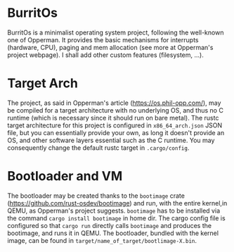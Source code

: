# BurritOs
BurritOs is a minimalist operating system project, following the well-known one of Opperman.
It provides the basic mechanisms for interrupts (hardware, CPU), paging and mem allocation (see more at Opperman's project webpage).
I shall add other custom features (filesystem, ...).

# Target Arch
The project, as said in Opperman's article (https://os.phil-opp.com/), may be compiled for a target architecture
with no underlying OS, and thus no C runtime (which is necessary since it should run on bare metal).
The rustc target architecture for this project is configured in `x86_64_arch.json` JSON file, but you can
essentially provide your own, as long it doesn't provide an OS, and other software layers essential such as the C runtime.
You may consequently change the default rustc target in `.cargo/config`.

# Bootloader and VM
The bootloader may be created thanks to the `bootimage` crate (https://github.com/rust-osdev/bootimage) and run, with the entire kernel,in QEMU, as Opperman's project suggests.
`bootimage` has to be installed via the command `cargo install bootimage` in home dir.
The cargo config file is configured so that `cargo run` directly calls `bootimage` and produces the bootimage, and runs it in QEMU. 
The bootloader, bundled with the kernel image, can be found in `target/name_of_target/bootlimage-X.bin`.

